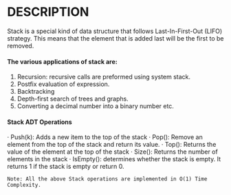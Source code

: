 # DESCRIPTION

Stack is a special kind of data structure that follows Last-In-First-Out (LIFO)
strategy. This means that the element that is added last will be the first to be
removed.

#### The various applications of stack are:
1. Recursion: recursive calls are preformed using system stack.
2. Postfix evaluation of expression.
3. Backtracking
4. Depth-first search of trees and graphs.
5. Converting a decimal number into a binary number etc.

#### Stack ADT Operations
· Push(k): Adds a new item to the top of the stack
· Pop(): Remove an element from the top of the stack and return its value.
· Top(): Returns the value of the element at the top of the stack
· Size(): Returns the number of elements in the stack
· IsEmpty(): determines whether the stack is empty. It returns 1 if the stack is
empty or return 0.

    Note: All the above Stack operations are implemented in O(1) Time Complexity.

